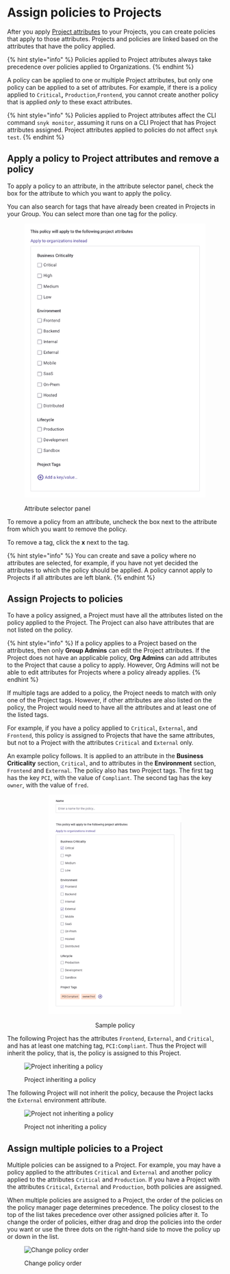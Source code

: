 # Assign policies to Projects

After you apply [Project attributes](../../snyk-admin/snyk-projects/project-attributes.md) to your Projects, you can create policies that apply to those attributes. Projects and policies are linked based on the attributes that have the policy applied.

{% hint style="info" %}
Policies applied to Project attributes always take precedence over policies applied to Organizations.
{% endhint %}

A policy can be applied to one or multiple Project attributes, but only one policy can be applied to a set of attributes. For example, if there is a policy applied to `Critical`**,** `Production`,`Frontend`, you cannot create another policy that is applied _only_ to these exact attributes.

{% hint style="info" %}
Policies applied to Project attributes affect the CLI command `snyk monitor`, assuming it runs on a CLI Project that has Project attributes assigned. Project attributes applied to policies do not affect `snyk test`.
{% endhint %}

## Apply a policy to Project attributes and remove a policy

To apply a policy to an attribute, in the attribute selector panel, check the box for the attribute to which you want to apply the policy.

You can also search for tags that have already been created in Projects in your Group. You can select more than one tag for the policy.

<figure><img src="../../.gitbook/assets/Screenshot 2023-07-28 at 17.28.18.png" alt="Attribute selector panel"><figcaption><p>Attribute selector panel</p></figcaption></figure>

To remove a policy from an attribute, uncheck the box next to the attribute from which you want to remove the policy.

To remove a tag, click the **x** next to the tag.

{% hint style="info" %}
You can create and save a policy where no attributes are selected, for example, if you have not yet decided the attributes to which the policy should be applied. A policy cannot apply to Projects if all attributes are left blank.
{% endhint %}

## Assign Projects to policies

To have a policy assigned, a Project must have all the attributes listed on the policy applied to the Project. The Project can also have attributes that are not listed on the policy.

{% hint style="info" %}
If a policy applies to a Project based on the attributes, then only **Group Admins** can edit the Project attributes. If the Project does not have an applicable policy, **Org Admins** can add attributes to the Project that cause a policy to apply. However, Org Admins will not be able to edit attributes for Projects where a policy already applies.
{% endhint %}

If multiple tags are added to a policy, the Project needs to match with only one of the Project tags. However, if other attributes are also listed on the policy, the Project would need to have all the attributes and at least one of the listed tags.

For example, if you have a policy applied to `Critical`, `External`, and `Frontend`, this policy is assigned to Projects that have the same attributes, but not to a Project with the attributes `Critical` and `External` only.

An example policy follows. It is applied to an attribute in the **Business Criticality** section, `Critical`, and to attributes in the **Environment** section,  `Frontend` and `External`. The policy also has two Project tags. The first tag has the key `PCI`, with the value of `Compliant`. The second tag has the key `owner`, with the value of `fred`.

<div align="center" data-full-width="true">

<figure><img src="../../.gitbook/assets/sample-policy.png" alt="Sample policy"><figcaption><p>Sample policy</p></figcaption></figure>

</div>

The following Project has the attributes `Frontend`, `External`, and `Critical`, and has at least one matching tag, `PCI:Compliant`. Thus the Project will inherit the policy, that is, the policy is assigned to this Project.

<div align="left">

<figure><img src="../../.gitbook/assets/screenshot_2021-03-11_at_12.26.02_pm.png" alt="Project inheriting a policy"><figcaption><p>Project inheriting a policy</p></figcaption></figure>

</div>

The following Project will not inherit the policy, because the Project lacks the `External` environment attribute.

<div align="left">

<figure><img src="../../.gitbook/assets/screenshot_2021-03-11_at_12.29.03_pm.png" alt="Project not inheriting a policy"><figcaption><p>Project not inheriting a policy</p></figcaption></figure>

</div>

## Assign multiple policies to a Project

Multiple policies can be assigned to a Project. For example, you may have a policy applied to the attributes `Critical` and `External` and another policy applied to the attributes `Critical` and `Production`. If you have a Project with the attributes `Critical`, `External` and `Production`,  both policies are assigned.

When multiple policies are assigned to a Project, the order of the policies on the policy manager page determines precedence. The policy closest to the top of the list takes precedence over other assigned policies after it. To change the order of policies, either drag and drop the policies into the order you want or use the three dots on the right-hand side to move the policy up or down in the list.

<div align="left">

<figure><img src="../../.gitbook/assets/screenshot_2021-03-11_at_12.51.25_pm.png" alt="Change policy order"><figcaption><p>Change policy order</p></figcaption></figure>

</div>

